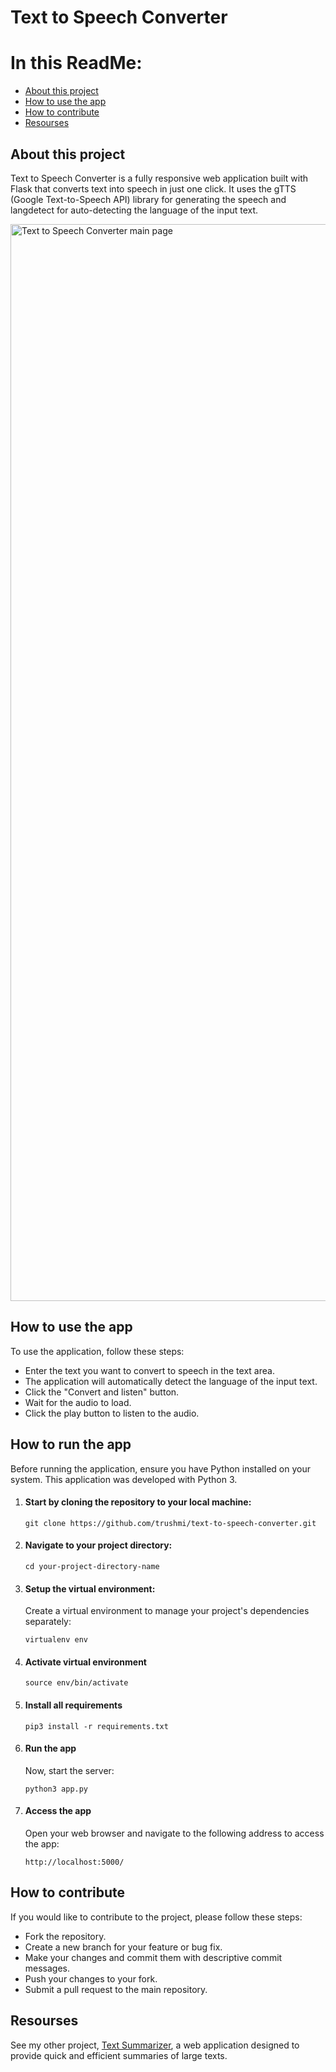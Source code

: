 # Text to Speech Converter
# In this ReadMe:
- [About this project](#about-this-project)
- [How to use the app](#how-to-use-the-app)
- [How to contribute ](#how-to-contribute)
- [Resourses](#resourses)

## About this project 

Text to Speech Converter is a fully responsive web application built with Flask that converts text into speech in just one click. It uses the gTTS (Google Text-to-Speech API) library for generating the speech and langdetect for auto-detecting the language of the input text.

<img width="1723" alt="Text to Speech Converter main page" src="https://github.com/trushmi/text-to-speech-converter/assets/88466266/21f1a006-ac73-4f99-8c84-1c9b8905c23b">

## How to use the app

To use the application, follow these steps:

- Enter the text you want to convert to speech in the text area.
- The application will automatically detect the language of the input text.
- Click the "Convert and listen" button.
- Wait for the audio to load.
- Click the play button to listen to the audio.

## How to run the app

Before running the application, ensure you have Python installed on your system. This application was developed with Python 3.

1. #### Start by cloning the repository to your local machine:

   ```
   git clone https://github.com/trushmi/text-to-speech-converter.git
   ```
   
2. #### Navigate to your project directory:

   ```
   cd your-project-directory-name
   ```

3. #### Setup the virtual environment:

   Create a virtual environment to manage your project's dependencies separately:

   ```
   virtualenv env
   ```

4. #### Activate virtual environment

   ```
   source env/bin/activate
   ```

5. #### Install all requirements 
   ```
   pip3 install -r requirements.txt
   ```
6. #### Run the app

   Now, start the server:

   ```
   python3 app.py
   ```
7. #### Access the app
   Open your web browser and navigate to the following address to access the app:
   ```
   http://localhost:5000/
   ```

## How to contribute 

If you would like to contribute to the project, please follow these steps:

- Fork the repository.
- Create a new branch for your feature or bug fix.
- Make your changes and commit them with descriptive commit messages.
- Push your changes to your fork.
- Submit a pull request to the main repository.

## Resourses 

See my other project, [Text Summarizer](https://github.com/trushmi/ai-text-summarizer), a web application designed to provide quick and efficient summaries of large texts. 

